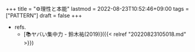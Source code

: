 +++
title = "⚙理性と本能"
lastmod = 2022-08-23T10:52:46+09:00
tags = ["PATTERN"]
draft = false
+++

-   refs.
    -   [📚ヤバい集中力 - 鈴木祐(2019)]({{< relref "20220823105018.md" >}})
